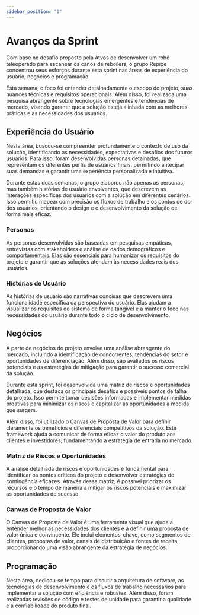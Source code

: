 ```yaml
---
sidebar_position: "1"
---
```


# Avanços da Sprint

Com base no desafio proposto pela Atvos de desenvolver um robô teleoperado para escanear os canos de reboilers, o grupo Repipe concentrou seus esforços durante esta sprint nas áreas de experiência do usuário, negócios e programação.

Esta semana, o foco foi entender detalhadamente o escopo do projeto, suas nuances técnicas e requisitos operacionais. Além disso, foi realizada uma pesquisa abrangente sobre tecnologias emergentes e tendências de mercado, visando garantir que a solução esteja alinhada com as melhores práticas e as necessidades dos usuários.

## Experiência do Usuário

Nesta área, buscou-se compreender profundamente o contexto de uso da solução, identificando as necessidades, expectativas e desafios dos futuros usuários. Para isso, foram desenvolvidas personas detalhadas, que representam os diferentes perfis de usuários finais, permitindo antecipar suas demandas e garantir uma experiência personalizada e intuitiva.

Durante estas duas semanas, o grupo elaborou não apenas as personas, mas também histórias de usuário envolventes, que descrevem as interações específicas dos usuários com a solução em diferentes cenários. Isso permitiu mapear com precisão os fluxos de trabalho e os pontos de dor dos usuários, orientando o design e o desenvolvimento da solução de forma mais eficaz.

### Personas

As personas desenvolvidas são baseadas em pesquisas empáticas, entrevistas com stakeholders e análise de dados demográficos e comportamentais. Elas são essenciais para humanizar os requisitos do projeto e garantir que as soluções atendam às necessidades reais dos usuários.

### Histórias de Usuário

As histórias de usuário são narrativas concisas que descrevem uma funcionalidade específica da perspectiva do usuário. Elas ajudam a visualizar os requisitos do sistema de forma tangível e a manter o foco nas necessidades do usuário durante todo o ciclo de desenvolvimento.

## Negócios

A parte de negócios do projeto envolve uma análise abrangente do mercado, incluindo a identificação de concorrentes, tendências do setor e oportunidades de diferenciação. Além disso, são avaliados os riscos potenciais e as estratégias de mitigação para garantir o sucesso comercial da solução.

Durante esta sprint, foi desenvolvida uma matriz de riscos e oportunidades detalhada, que destaca os principais desafios e possíveis pontos de falha do projeto. Isso permite tomar decisões informadas e implementar medidas proativas para minimizar os riscos e capitalizar as oportunidades à medida que surgem.

Além disso, foi utilizado o Canvas de Proposta de Valor para definir claramente os benefícios e diferenciais competitivos da solução. Este framework ajuda a comunicar de forma eficaz o valor do produto aos clientes e investidores, fundamentando a estratégia de entrada no mercado.

### Matriz de Riscos e Oportunidades

A análise detalhada de riscos e oportunidades é fundamental para identificar os pontos críticos do projeto e desenvolver estratégias de contingência eficazes. Através dessa matriz, é possível priorizar os recursos e o tempo de maneira a mitigar os riscos potenciais e maximizar as oportunidades de sucesso.

### Canvas de Proposta de Valor

O Canvas de Proposta de Valor é uma ferramenta visual que ajuda a entender melhor as necessidades dos clientes e a definir uma proposta de valor única e convincente. Ele inclui elementos-chave, como segmentos de clientes, propostas de valor, canais de distribuição e fontes de receita, proporcionando uma visão abrangente da estratégia de negócios.

## Programação

Nesta área, dedicou-se tempo para discutir a arquitetura de software, as tecnologias de desenvolvimento e os fluxos de trabalho necessários para implementar a solução com eficiência e robustez. Além disso, foram realizadas revisões de código e testes de unidade para garantir a qualidade e a confiabilidade do produto final.
